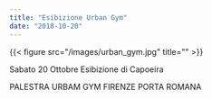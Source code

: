 ```yaml
---
title: "Esibizione Urban Gym"
date: "2018-10-20"
---
```



{{< figure src="/images/urban_gym.jpg" title="" >}}

Sabato 20 Ottobre
Esibizione di Capoeira

PALESTRA URBAM GYM FIRENZE PORTA ROMANA